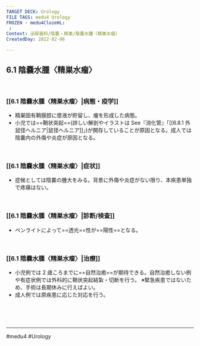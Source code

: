 ```yaml
---
TARGET DECK: Urology
FILE TAGS: medu4 Urology
FROZEN - medu4ClozeHL:
 : 
Context: 泌尿器科/陰嚢・精巣/陰嚢水腫〈精巣水瘤〉
CreatedDay: 2022-02-06

---
```


## 6.1 陰嚢水腫〈精巣水瘤〉

<br>

### [[6.1 陰嚢水腫〈精巣水瘤〉|病態・疫学]]
* 精巣固有鞘膜腔に漿液が貯留し、瘤を形成した病態。
* 小児では==鞘状突起==(詳しい解剖やイラストは See『消化管』「[[6.8.1 外鼠径ヘルニア|鼠径ヘルニア]]」)が開存していることが原因となる。成人では陰嚢内の外傷や炎症が原因となる。
<!--ID: 1644300118898-->


<br>

### [[6.1 陰嚢水腫〈精巣水瘤〉|症状]]
* 症候としては陰嚢の腫大をみる。背景に外傷や炎症がない限り、本疾患単独で疼痛はない。

<br>

### [[6.1 陰嚢水腫〈精巣水瘤〉|診断/検査]]
* ペンライトによって==透光==性が==陽性==となる。
<!--ID: 1644300118905-->


<br>

### [[6.1 陰嚢水腫〈精巣水瘤〉|治療]]
* 小児例では 2 歳ころまでに==自然治癒==が期待できる。自然治癒しない例や有症状例では外科的に鞘状突起結紮・切断を行う。
※緊急疾患ではないため、手術は長期休みに行えばよい。
* 成人例では原疾患に応じた対応を行う。
<!--ID: 1656319759933-->


<br><br><br>

---
#medu4 #Urology 